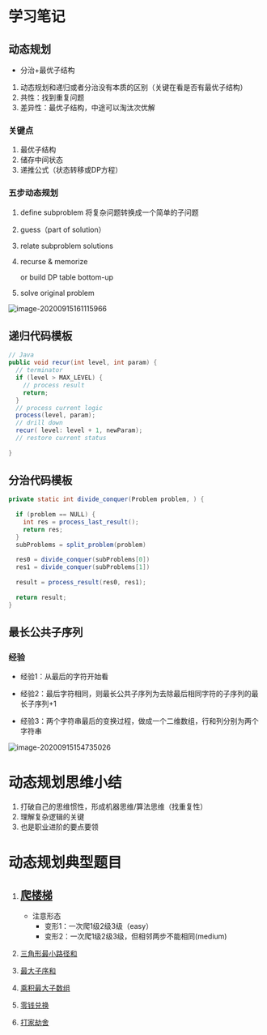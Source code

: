 # 学习笔记

## 动态规划

- 分治+最优子结构

1. 动态规划和递归或者分治没有本质的区别（关键在看是否有最优子结构）
2. 共性：找到重复问题
3. 差异性：最优子结构，中途可以淘汰次优解

### 关键点

1. 最优子结构
2. 储存中间状态
3. 递推公式（状态转移或DP方程）

### 五步动态规划

1. define subproblem 将复杂问题转换成一个简单的子问题

2. guess（part of solution） 

3. relate subproblem solutions

4. recurse & memorize 

   or build DP table bottom-up

5. solve original problem

![image-20200915161115966](C:\Users\HanZhijie\AppData\Roaming\Typora\typora-user-images\image-20200915161115966.png)

## 递归代码模板

```java
// Java
public void recur(int level, int param) { 
  // terminator 
  if (level > MAX_LEVEL) { 
    // process result 
    return; 
  }
  // process current logic 
  process(level, param); 
  // drill down 
  recur( level: level + 1, newParam); 
  // restore current status 
 
}
```

## 分治代码模板

```java
private static int divide_conquer(Problem problem, ) {
  
  if (problem == NULL) {
    int res = process_last_result();
    return res;     
  }
  subProblems = split_problem(problem)
  
  res0 = divide_conquer(subProblems[0])
  res1 = divide_conquer(subProblems[1])
  
  result = process_result(res0, res1);
  
  return result;
}

```

## 最长公共子序列

### 经验

- 经验1：从最后的字符开始看

- 经验2：最后字符相同，则最长公共子序列为去除最后相同字符的子序列的最长子序列+1

- 经验3：两个字符串最后的变换过程，做成一个二维数组，行和列分别为两个字符串

![image-20200915154735026]( C:\Users\HanZhijie\AppData\Roaming\Typora\typora-user-images\image-20200915154735026.png)





# 动态规划思维小结

1. 打破自己的思维惯性，形成机器思维/算法思维（找重复性）
2. 理解复杂逻辑的关键
3. 也是职业进阶的要点要领

# 动态规划典型题目

1. ## [爬楼梯](https://leetcode-cn.com/problems/climbing-stairs/description/)

   - 注意形态 
     - 变形1：一次爬1级2级3级（easy）
     - 变形2：一次爬1级2级3级，但相邻两步不能相同(medium)

2. [三角形最小路径和](https://leetcode-cn.com/problems/triangle/description/)

3. [最大子序和](https://leetcode-cn.com/problems/maximum-subarray/)

4. [乘积最大子数组](https://leetcode-cn.com/problems/maximum-product-subarray/description/)

5. [零钱兑换](https://leetcode-cn.com/problems/coin-change/description/)

6. [打家劫舍](https://leetcode-cn.com/problems/house-robber/)